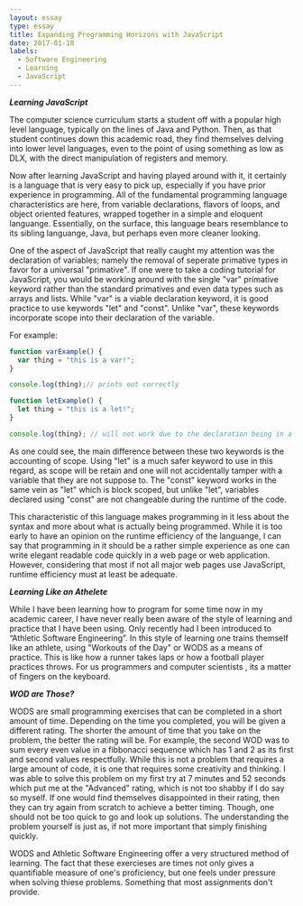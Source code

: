 ```yaml
---
layout: essay
type: essay
title: Expanding Programming Horizons with JavaScript
date: 2017-01-18
labels:
  - Software Engineering
  - Learning
  - JavaScript
---
```


***Learning JavaScript***

  The computer science curriculum starts a student off with a popular high level language, typically on the lines of Java and Python. Then, as that student continues down this academic road, they find themselves delving into lower level languages, even to the point of using something as low as DLX, with the direct manipulation of registers and memory. 

  Now after learning JavaScript and having played around with it, it certainly is a language that is very easy to pick up, especially if you have prior experience in programming. All of the fundamental programming language characteristics are here, from variable declarations, flavors of loops, and object oriented features, wrapped together in a simple and eloquent languange. Essentially, on the surface, this language bears resemblance to its sibling languange, Java, but perhaps even more cleaner looking. 

  One of the aspect of JavaScript that really caught my attention was the declaration of variables; namely the removal of seperate primative types in favor for a universal "primative". If one were to take a coding tutorial for JavaScript, you would be working around with the single "var" primative keyword rather than the standard primatives and even data types such as arrays and lists. While "var" is a viable declaration keyword, it is good practice to use keywords "let" and "const". Unlike "var", these keywords incorporate scope into their declaration of the variable. 

For example: 

```javascript
function varExample() {
  var thing = "this is a var!";
}

console.log(thing);// prints out correctly
```
```javascript
function letExample() {
  let thing = "this is a let!";
}

console.log(thing); // will not work due to the declaration being in a different code block
```
  As one could see, the main difference between these two keywords is the accounting of scope. Using "let" is a much safer keyword to use in this regard, as scope will be retain and one will not accidentally tamper with a variable that they are not suppose to. The "const" keyword works in the same vein as "let" which is block scoped, but unlike "let", variables declared using "const" are not changeable during the runtime of the code. 


  This characteristic of this language makes programming in it less about the syntax and more about what is actually being programmed. While it is too early to have an opinion on the runtime efficiency of the languange, I can say that programming in it should be a rather simple experience as one can write elegant readable code quickly in a web page or web application. However, considering that most if not all major web pages use JavaScript, runtime efficiency must at least be adequate. 

***Learning Like an Athelete***

  While I have been learning how to program for some time now in my academic career, I have never really been aware of the style of learning and practice that I have been using. Only recently had I been introduced to “Athletic Software Engineering”. In this style of learning one trains themself like an athlete, using "Workouts of the Day" or WODS as a means of practice. This is like how a runner takes laps or how a football player practices throws. For us programmers and computer scientists , its a matter of fingers on the keyboard. 

***WOD are Those?***

  WODS are small programming exercises that can be completed in a short amount of time. Depending on the time you completed, you will be given a different rating. The shorter the amount of time that you take on the problem, the better the rating will be. For example, the second WOD was to sum every even value in a fibbonacci sequence which has 1 and 2 as its first and second values respectfully. While this is not a problem that requires a large amount of code, it is one that requires some creativity and thinking. I was able to solve this problem on my first try at 7 minutes and 52 seconds which put me at the "Advanced" rating, which is not too shabby if I do say so myself. If one would find themselves disappointed in their rating, then they can try again from scratch to achieve a better timing. Though, one should not be too quick to go and look up solutions. The understanding the problem yourself is just as, if not more important that simply finishing quickly. 

  WODS and Athletic Software Engineering offer a very structured method of learning. The fact that these exercieses are times not only gives a quantifiable measure of one's proficiency, but one feels under pressure when solving thiese problems. Something that most assignments don't provide. 

